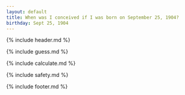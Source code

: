 ```yaml
---
layout: default
title: When was I conceived if I was born on September 25, 1904?
birthday: Sept 25, 1904
---
```


{% include header.md %}

{% include guess.md %}

{% include calculate.md %}

{% include safety.md %}

{% include footer.md %}




